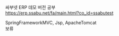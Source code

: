 싸부넷 ERP 데모 버전 공부 </br>
https://erp.ssabu.net/fa/main.html?co_id=ssabutest </br>

SpringFrameworkMVC, Jsp, ApacheTomcat</br>
보류
